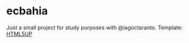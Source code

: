 # ecbahia
Just a small project for study purposes with @iagoctaranto.
Template: [HTML5UP](https://html5up.net/)
